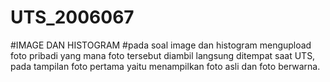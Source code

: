 # UTS_2006067

#IMAGE DAN HISTOGRAM 
#pada soal image dan histogram mengupload foto pribadi yang mana foto tersebut diambil langsung ditempat saat UTS, pada tampilan foto pertama yaitu menampilkan foto asli dan foto berwarna. 
